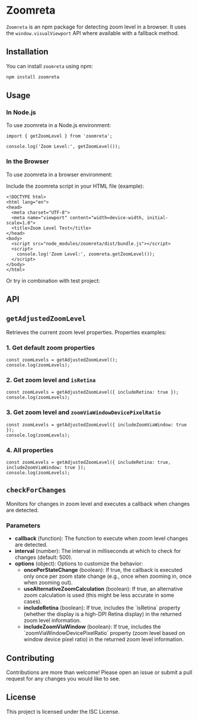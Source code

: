 # Zoomreta

`Zoomreta` is an npm package for detecting zoom level in a browser. It uses the `window.visualViewport` API where available with a fallback method.

## Installation

You can install `zoomreta` using npm:

```sh
npm install zoomreta
```

## Usage

### In Node.js

To use zoomreta in a Node.js environment:

```
import { getZoomLevel } from 'zoomreta';

console.log('Zoom Level:', getZoomLevel());
```

### In the Browser

To use zoomreta in a browser environment:

Include the zoomreta script in your HTML file (example):

```
<!DOCTYPE html>
<html lang="en">
<head>
  <meta charset="UTF-8">
  <meta name="viewport" content="width=device-width, initial-scale=1.0">
  <title>Zoom Level Test</title>
</head>
<body>
  <script src="node_modules/zoomreta/dist/bundle.js"></script>
  <script>
    console.log('Zoom Level:', zoomreta.getZoomLevel());
  </script>
</body>
</html>
```

Or try in combination with test project:

## API

## `getAdjustedZoomLevel`

Retrieves the current zoom level properties.
Properties examples:

### 1. Get default zoom properties

```
const zoomLevels = getAdjustedZoomLevel();
console.log(zoomLevels);
```

### 2. Get zoom level and `isRetina`

```
const zoomLevels = getAdjustedZoomLevel({ includeRetina: true });
console.log(zoomLevels);
```

### 3. Get zoom level and `zoomViaWindowDevicePixelRatio`

```
const zoomLevels = getAdjustedZoomLevel({ includeZoomViaWindow: true });
console.log(zoomLevels);
```

### 4. All properties

```
const zoomLevels = getAdjustedZoomLevel({ includeRetina: true, includeZoomViaWindow: true });
console.log(zoomLevels);
```

## `checkForChanges`

Monitors for changes in zoom level and executes a callback when changes are detected.

### Parameters

<ul>
  <li>
    <b>callback</b> (function): The function to execute when zoom level changes are detected.
  </li>
  <li>
    <b>interval</b> (number): The interval in milliseconds at which to check for changes (default: 500).
  </li>
  <li>
    <b>options</b> (object): Options to customize the behavior:
    <ul>
      <li>
        <b>oncePerStateChange</b> (boolean): If true, the callback is executed only once per zoom state change (e.g., once when zooming in, once when zooming out).
      </li>
      <li>
        <b>useAlternativeZoomCalculation</b> (boolean): If true, an alternative zoom calculation is used (this might be less accurate in some cases).
      </li>
      <li>
        <b>includeRetina</b> (boolean): If true, includes the `isRetina` property (whether the display is a high-DPI Retina display) in the returned zoom level information.
      </li>
      <li>
        <b>includeZoomViaWindow</b> (boolean): If true, includes the `zoomViaWindowDevicePixelRatio` property (zoom level based on window device pixel ratio) in the returned zoom level information.
      </li>
    </ul>
  </li>
</ul>

## Contributing

Contributions are more than welcome!
Please open an issue or submit a pull request for any changes you would like to see.

## License

This project is licensed under the ISC License.
